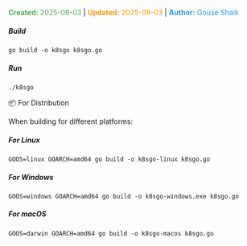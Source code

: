 <span style="color:#4caf50;"><b>Created:</b> 2025-08-03</span> | <span style="color:#ff9800;"><b>Updated:</b> 2025-08-03</span> | <span style="color:#2196f3;"><b>Author:</b> Gouse Shaik</span>

##### Build
```
go build -o k8sgo k8sgo.go
```
##### Run
```
./k8sgo
```

📦 For Distribution

When building for different platforms:

##### For Linux
```
GOOS=linux GOARCH=amd64 go build -o k8sgo-linux k8sgo.go  
```

##### For Windows  
```
GOOS=windows GOARCH=amd64 go build -o k8sgo-windows.exe k8sgo.go
```

##### For macOS
```
GOOS=darwin GOARCH=amd64 go build -o k8sgo-macos k8sgo.go
```
